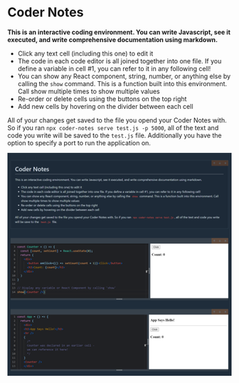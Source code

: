 # Coder Notes

**This is an interactive coding environment. You can write Javascript, see it executed, and write comprehensive documentation using markdown.**



- Click any text cell (including this one) to edit it
- The code in each code editor is all joined together into one file. If you define a variable in cell #1, you can refer to it in any following cell!
- You can show any React component, string, number, or anything else by calling the `show` command. This is a function built into this environment. Call show multiple times to show multiple values
- Re-order or delete cells using the buttons on the top right
- Add new cells by hovering on the divider between each cell

All of your changes get saved to the file you opend your Coder Notes with. So if you ran `npx coder-notes serve test.js -p 5000`, all of the text and code you write will be saved to the `test.js` file. Additionally you have the option to specify a port to run the application on.

![](cNote.png)

